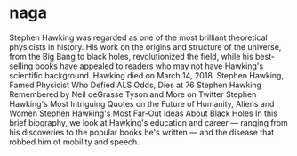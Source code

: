 # naga
Stephen Hawking was regarded as one of the most brilliant theoretical physicists in history. His work on the origins and structure of the universe, from the Big Bang to black holes, revolutionized the field, while his best-selling books have appealed to readers who may not have Hawking's scientific background. Hawking died on March 14, 2018.  Stephen Hawking, Famed Physicist Who Defied ALS Odds, Dies at 76 Stephen Hawking Remembered by Neil deGrasse Tyson and More on Twitter Stephen Hawking's Most Intriguing Quotes on the Future of Humanity, Aliens and Women Stephen Hawking's Most Far-Out Ideas About Black Holes  In this brief biography, we look at Hawking's education and career — ranging from his discoveries to the popular books he's written — and the disease that robbed him of mobility and speech.
